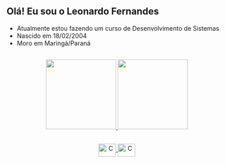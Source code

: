 ## Olá! Eu sou o Leonardo Fernandes

- Atualmente estou fazendo um curso de Desenvolvimento de Sistemas
- Nascido em 18/02/2004
- Moro em Maringá/Paraná

##

<div align="center">
<a href="https://github.com/Shogun-18">
<img height="160em" src="https://github-readme-stats.vercel.app/api?username=Shogun-18&show_icons=true&theme=vue-dark&include_all_commits=true&count_private=true"/>
<img height="160em" src="https://github-readme-stats.vercel.app/api/top-langs/?username=Shogun-18&layout=compact&langs_count=7&theme=vue-dark"/>
  
##
  
<div>
<img align="center" alt="C" height="30" width="40" src="https://cdn.jsdelivr.net/gh/devicons/devicon/icons/php/php-original.svg" />
<img align="center" alt="C" height="30" width="40" src="https://cdn.jsdelivr.net/gh/devicons/devicon/icons/csharp/csharp-original.svg" />
</div>
</div>
